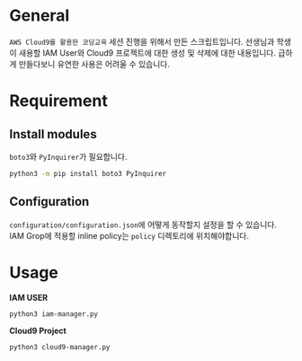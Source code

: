 # General

`AWS Cloud9를 활용한 코딩교육` 세션 진행을 위해서 만든 스크립트입니다. 선생님과 학생이 새용할 IAM User와 Cloud9 프로젝트에 대한 생성 및 삭제에 대한 내용입니다. 급하게 만들다보니 유연한 사용은 어려울 수 있습니다.

# Requirement

## Install modules

`boto3`와 `PyInquirer`가 필요합니다.

```bash
python3 -m pip install boto3 PyInquirer
```

## Configuration

`configuration/configuration.json`에 어떻게 동작할지 설정을 할 수 있습니다. IAM Grop에 적용할 inline policy는 `policy` 디렉토리에 위치해야합니다.

# Usage

**IAM USER**

```bash
python3 iam-manager.py
```

**Cloud9 Project**

```bash
python3 cloud9-manager.py
```







